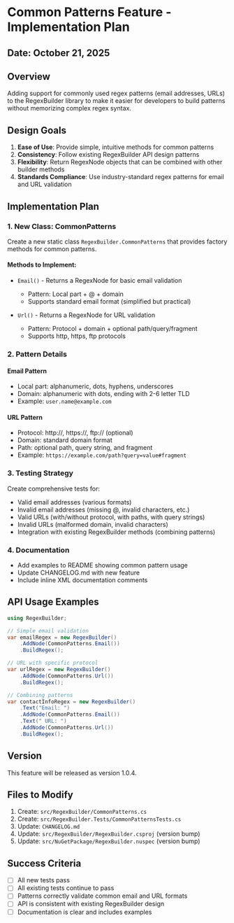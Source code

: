 # Common Patterns Feature - Implementation Plan

## Date: October 21, 2025

## Overview

Adding support for commonly used regex patterns (email addresses, URLs) to the RegexBuilder library to make it easier for developers to build patterns without memorizing complex regex syntax.

## Design Goals

1. **Ease of Use**: Provide simple, intuitive methods for common patterns
2. **Consistency**: Follow existing RegexBuilder API design patterns
3. **Flexibility**: Return RegexNode objects that can be combined with other builder methods
4. **Standards Compliance**: Use industry-standard regex patterns for email and URL validation

## Implementation Plan

### 1. New Class: CommonPatterns

Create a new static class `RegexBuilder.CommonPatterns` that provides factory methods for common patterns.

#### Methods to Implement:

- `Email()` - Returns a RegexNode for basic email validation
  - Pattern: Local part + @ + domain
  - Supports standard email format (simplified but practical)
  
- `Url()` - Returns a RegexNode for URL validation
  - Pattern: Protocol + domain + optional path/query/fragment
  - Supports http, https, ftp protocols

### 2. Pattern Details

#### Email Pattern
- Local part: alphanumeric, dots, hyphens, underscores
- Domain: alphanumeric with dots, ending with 2-6 letter TLD
- Example: `user.name@example.com`

#### URL Pattern
- Protocol: http://, https://, ftp:// (optional)
- Domain: standard domain format
- Path: optional path, query string, and fragment
- Example: `https://example.com/path?query=value#fragment`

### 3. Testing Strategy

Create comprehensive tests for:
- Valid email addresses (various formats)
- Invalid email addresses (missing @, invalid characters, etc.)
- Valid URLs (with/without protocol, with paths, with query strings)
- Invalid URLs (malformed domain, invalid characters)
- Integration with existing RegexBuilder methods (combining patterns)

### 4. Documentation

- Add examples to README showing common pattern usage
- Update CHANGELOG.md with new feature
- Include inline XML documentation comments

## API Usage Examples

```csharp
using RegexBuilder;

// Simple email validation
var emailRegex = new RegexBuilder()
    .AddNode(CommonPatterns.Email())
    .BuildRegex();

// URL with specific protocol
var urlRegex = new RegexBuilder()
    .AddNode(CommonPatterns.Url())
    .BuildRegex();

// Combining patterns
var contactInfoRegex = new RegexBuilder()
    .Text("Email: ")
    .AddNode(CommonPatterns.Email())
    .Text(" URL: ")
    .AddNode(CommonPatterns.Url())
    .BuildRegex();
```

## Version

This feature will be released as version 1.0.4.

## Files to Modify

1. Create: `src/RegexBuilder/CommonPatterns.cs`
2. Create: `src/RegexBuilder.Tests/CommonPatternsTests.cs`
3. Update: `CHANGELOG.md`
4. Update: `src/RegexBuilder/RegexBuilder.csproj` (version bump)
5. Update: `src/NuGetPackage/RegexBuilder.nuspec` (version bump)

## Success Criteria

- [ ] All new tests pass
- [ ] All existing tests continue to pass
- [ ] Patterns correctly validate common email and URL formats
- [ ] API is consistent with existing RegexBuilder design
- [ ] Documentation is clear and includes examples
